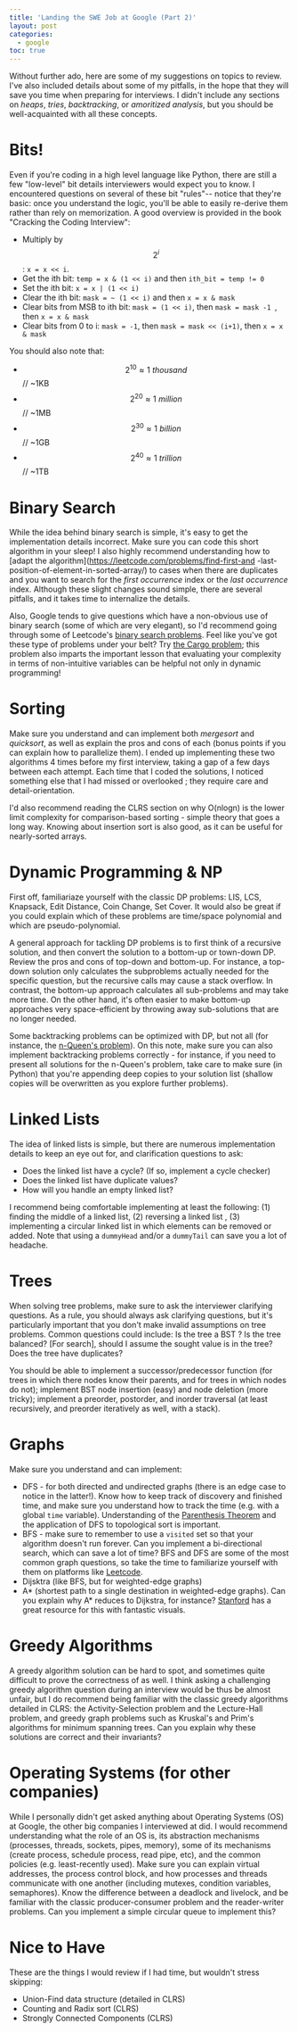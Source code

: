 ```yaml
---
title: 'Landing the SWE Job at Google (Part 2)'
layout: post
categories:
  - google
toc: true
---
```


<!-- TODO: add this in default layout -->
<script type="text/javascript" src="http://cdn.mathjax.org/mathjax/latest/MathJax.js?config=TeX-AMS-MML_HTMLorMML"></script>

Without further ado, here are some of my suggestions on topics to review. I've also included details about some of my pitfalls, in the hope that they will save you time when preparing for interviews. I didn't include any sections on _heaps_, _tries_, _backtracking_, or _amoritized analysis_, but you should be well-acquainted with all these concepts.

# Bits!

Even if you're coding in a high level language like Python, there are still a few "low-level" bit details interviewers would expect you
to know. I encountered questions on several of these bit "rules"-- notice that they're basic: once you understand the logic, you'll be able to easily re-derive them rather than rely on memorization. A good overview is provided in the book "Cracking the Coding
Interview":

- Multiply by $$2^i$$: `x = x << i`.
- Get the ith bit: `temp = x & (1 << i)` and then `ith_bit = temp != 0`
- Set the ith bit: `x = x | (1 << i)`
- Clear the ith bit: `mask = ~ (1 << i)` and then `x = x & mask`
- Clear bits from MSB to ith bit: `mask = (1 << i)`, then `mask = mask -1 `, then `x = x & mask`
- Clear bits from 0 to i: `mask = -1`, then `mask = mask << (i+1)`, then `x = x & mask`

You should also note that:

- $$2^{10} \approx 1\:thousand$$ // ~1KB
- $$2^{20} \approx 1\:million$$ // ~1MB
- $$2^{30} \approx 1\:billion$$ // ~1GB
- $$2^{40} \approx 1\:trillion$$ // ~1TB

# Binary Search

While the idea behind binary search is simple, it's easy to get the implementation details incorrect. Make sure you can code this short
algorithm in your sleep! I also highly recommend understanding how to [adapt the algorithm](https://leetcode.com/problems/find-first-and
-last-position-of-element-in-sorted-array/) to cases when there are duplicates and you want to search for the _first occurrence_ index
or the _last occurrence_ index. Although these slight changes sound simple, there are several pitfalls, and it takes
time to internalize the
details.

Also, Google tends to give questions which have a non-obvious use of binary search (some of which are very elegant), so I'd recommend
going through some of Leetcode's [binary search problems](https://leetcode.com/tag/binary-search/). Feel like you've got these type of
problems under your belt? Try [the Cargo problem](https://www.youtube.com/watch?v=EWhSL4excWI); this problem also imparts the important
lesson that evaluating your complexity in terms of non-intuitive variables can be helpful not only in dynamic programming!

# Sorting

Make sure you understand and can implement both _mergesort_ and _quicksort_, as well as explain the pros and cons of each (bonus points
if you can explain how to parallelize them). I ended up implementing these two algorithms 4 times before my first interview, taking a gap
of a few days between each attempt. Each time that I coded the solutions, I noticed something else that I had missed or overlooked
; they require care and detail-orientation.

I'd also recommend reading the CLRS section on why O(nlogn) is the lower limit complexity for comparison-based sorting - simple theory that goes a long way. Knowing about insertion sort is also good, as it can be useful for nearly-sorted arrays.

# Dynamic Programming & NP

First off, familiariaze yourself with the classic DP problems: LIS, LCS, Knapsack, Edit Distance, Coin Change, Set Cover. It would
also be great if you could explain which of these problems are time/space polynomial and which are pseudo-polynomial.

A general approach for tackling DP problems is to first think of a recursive solution, and then convert the solution to a bottom-up or
town-down DP. Review the pros and cons of top-down and bottom-up. For instance, a top-down solution only calculates the
subproblems actually needed for the specific question, but the recursive calls may cause a stack overflow. In contrast, the
bottom-up approach calculates all sub-problems and may take more time. On the other hand, it's often easier to make bottom-up
approaches very space-efficient by throwing away sub-solutions that are no longer needed.

Some backtracking problems can be optimized with DP, but not all (for instance, the [n-Queen's problem](https://en.wikipedia.org/wiki/Eight_queens_puzzle)). On this note, make sure you can also implement backtracking problems correctly - for instance, if you need to present all solutions for the n-Queen's problem, take care to make sure (in Python) that you're appending deep copies to your solution list (shallow copies will be overwritten as you explore further problems).

# Linked Lists

The idea of linked lists is simple, but there are numerous implementation details to keep an eye out for, and clarification questions to ask:

- Does the linked list have a cycle? (If so, implement a cycle checker)
- Does the linked list have duplicate values?
- How will you handle an empty linked list?

I recommend being comfortable implementing at least the following: (1) finding the middle of a linked list, (2) reversing a linked list
, (3) implementing a circular linked list in which elements can be removed or added. Note that using a `dummyHead` and/or a `dummyTail` can save you a lot of headache.

# Trees

When solving tree problems, make sure to ask the interviewer clarifying questions. As a rule, you should always ask clarifying questions, but
it's particularly important that you don't make invalid assumptions on tree problems. Common questions could include: Is the tree a BST
? Is the tree balanced? \[For search], should I assume the sought value is in the tree? Does the tree have duplicates?

You should be able to implement a successor/predecessor function (for trees in which there nodes know their parents, and for trees in
which nodes do not); implement BST node insertion (easy) and node deletion (more tricky); implement a preorder, postorder, and
inorder traversal (at least recursively, and preorder iteratively as well, with a stack).

# Graphs

Make sure you understand and can implement:

- DFS - for both directed and undirected graphs (there is an edge case to notice in the latter!). Know how to keep track of discovery and finished time, and make sure you understand how to track the time (e.g. with a global `time` variable). Understanding of the [Parenthesis Theorem](https://web.stanford.edu/class/archive/cs/cs161/cs161.1168/lecture11.pdf) and the application of DFS to topological sort is important.
- BFS - make sure to remember to use a `visited` set so that your algorithm doesn't run forever. Can you implement a bi-directional search, which can save a lot of time? BFS and DFS are some of the most common graph questions, so take the time to familiarize yourself with them on platforms like [Leetcode](www.leetcode.com).
- Dijsktra (like BFS, but for weighted-edge graphs)
- A* (shortest path to a single destination in weighted-edge graphs). Can you explain why A* reduces to Dijkstra, for instance? [Stanford](http://theory.stanford.edu/~amitp/GameProgramming/) has a great resource for this with fantastic visuals.

# Greedy Algorithms

A greedy algorithm solution can be hard to spot, and sometimes quite difficult to prove the correctness of as well. I think asking a
challenging
greedy
algorithm question during an interview would be thus be almost unfair, but I do recommend being familiar with the
classic
greedy algorithms
detailed in CLRS: the Activity-Selection problem and the Lecture-Hall problem, and greedy graph problems such as Kruskal's and Prim's
algorithms for minimum spanning trees. Can you explain why these solutions are correct and their invariants?

# Operating Systems (for other companies)

While I personally didn't get asked anything about Operating Systems (OS) at Google, the other big companies I interviewed at did. I would recommend understanding what the role of an OS is, its abstraction mechanisms (processes, threads, sockets, pipes, memory), some of its mechanisms (create process, schedule process, read pipe, etc), and the common policies (e.g. least-recently used). Make sure you can explain virtual addresses, the process control block, and how processes and threads communicate with one another (including mutexes, condition variables, semaphores). Know the difference between a deadlock and livelock, and be familiar with the classic producer-consumer problem and the reader-writer problems. Can you implement a simple circular queue to implement this?

# Nice to Have

These are the things I would review if I had time, but wouldn't stress skipping:

- Union-Find data structure (detailed in CLRS)
- Counting and Radix sort (CLRS)
- Strongly Connected Components (CLRS)
